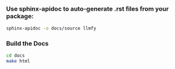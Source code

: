 ### Use sphinx-apidoc to auto-generate .rst files from your package:
```sh
sphinx-apidoc -o docs/source llmfy
```

### Build the Docs
```sh
cd docs
make html
```
